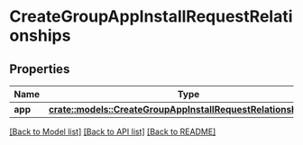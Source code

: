 # CreateGroupAppInstallRequestRelationships

## Properties

Name | Type | Description | Notes
------------ | ------------- | ------------- | -------------
**app** | [**crate::models::CreateGroupAppInstallRequestRelationshipsApp**](createGroupAppInstall_request_relationships_app.md) |  | 

[[Back to Model list]](../README.md#documentation-for-models) [[Back to API list]](../README.md#documentation-for-api-endpoints) [[Back to README]](../README.md)


